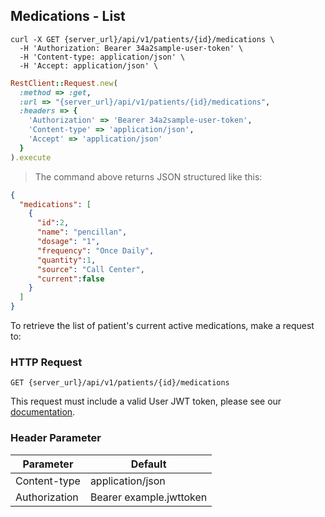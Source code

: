 ## Medications - List

```shell
curl -X GET {server_url}/api/v1/patients/{id}/medications \
  -H 'Authorization: Bearer 34a2sample-user-token' \
  -H 'Content-type: application/json' \
  -H 'Accept: application/json' \
```

```ruby
RestClient::Request.new(
  :method => :get,
  :url => "{server_url}/api/v1/patients/{id}/medications",
  :headers => {
    'Authorization' => 'Bearer 34a2sample-user-token',
    'Content-type' => 'application/json',
    'Accept' => 'application/json'
  }
).execute
```

> The command above returns JSON structured like this:

```json
{
  "medications": [
    {
      "id":2,
      "name": "pencillan",
      "dosage": "1",
      "frequency": "Once Daily",
      "quantity":1,
      "source": "Call Center",
      "current":false
    }
  ]
}
```

To retrieve the list of patient's current active medications, make a request to:


### HTTP Request

`GET {server_url}/api/v1/patients/{id}/medications`

This request must include a valid User JWT token, please see our [documentation](#user-tokens).


### Header Parameter

Parameter    | Default
---------    | -------
Content-type | application/json
Authorization| Bearer example.jwttoken

